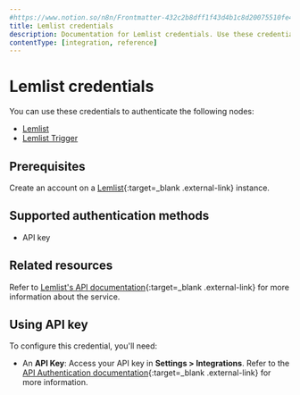 ```yaml
---
#https://www.notion.so/n8n/Frontmatter-432c2b8dff1f43d4b1c8d20075510fe4
title: Lemlist credentials
description: Documentation for Lemlist credentials. Use these credentials to authenticate Lemlist in n8n, a workflow automation platform.
contentType: [integration, reference]
---
```


# Lemlist credentials

You can use these credentials to authenticate the following nodes:

- [Lemlist](/integrations/builtin/app-nodes/n8n-nodes-base.lemlist/)
- [Lemlist Trigger](/integrations/builtin/trigger-nodes/n8n-nodes-base.lemlisttrigger/)

## Prerequisites

Create an account on a [Lemlist](https://www.lemlist.com/){:target=_blank .external-link} instance.

## Supported authentication methods

- API key

## Related resources

Refer to [Lemlist's API documentation](https://developer.lemlist.com/){:target=_blank .external-link} for more information about the service.

## Using API key

To configure this credential, you'll need:

- An **API Key**: Access your API key in **Settings > Integrations**. Refer to the [API Authentication documentation](https://developer.lemlist.com/#authentication){:target=_blank .external-link} for more information.

